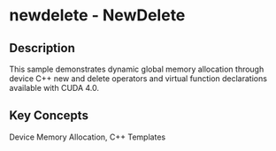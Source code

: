 # newdelete - NewDelete

## Description

This sample demonstrates dynamic global memory allocation through device C++ new and delete operators and virtual function declarations available with CUDA 4.0.

## Key Concepts

Device Memory Allocation, C++ Templates

